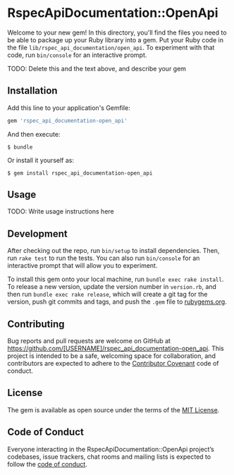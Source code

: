 # RspecApiDocumentation::OpenApi

Welcome to your new gem! In this directory, you'll find the files you need to be able to package up your Ruby library into a gem. Put your Ruby code in the file `lib/rspec_api_documentation/open_api`. To experiment with that code, run `bin/console` for an interactive prompt.

TODO: Delete this and the text above, and describe your gem

## Installation

Add this line to your application's Gemfile:

```ruby
gem 'rspec_api_documentation-open_api'
```

And then execute:

    $ bundle

Or install it yourself as:

    $ gem install rspec_api_documentation-open_api

## Usage

TODO: Write usage instructions here

## Development

After checking out the repo, run `bin/setup` to install dependencies. Then, run `rake test` to run the tests. You can also run `bin/console` for an interactive prompt that will allow you to experiment.

To install this gem onto your local machine, run `bundle exec rake install`. To release a new version, update the version number in `version.rb`, and then run `bundle exec rake release`, which will create a git tag for the version, push git commits and tags, and push the `.gem` file to [rubygems.org](https://rubygems.org).

## Contributing

Bug reports and pull requests are welcome on GitHub at https://github.com/[USERNAME]/rspec_api_documentation-open_api. This project is intended to be a safe, welcoming space for collaboration, and contributors are expected to adhere to the [Contributor Covenant](http://contributor-covenant.org) code of conduct.

## License

The gem is available as open source under the terms of the [MIT License](https://opensource.org/licenses/MIT).

## Code of Conduct

Everyone interacting in the RspecApiDocumentation::OpenApi project’s codebases, issue trackers, chat rooms and mailing lists is expected to follow the [code of conduct](https://github.com/[USERNAME]/rspec_api_documentation-open_api/blob/master/CODE_OF_CONDUCT.md).
